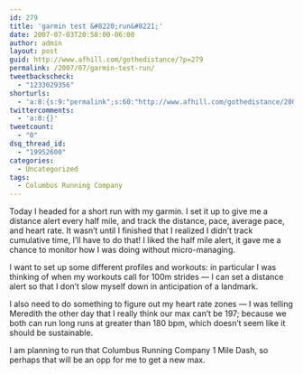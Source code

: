 ```yaml
---
id: 279
title: 'garmin test &#8220;run&#8221;'
date: 2007-07-03T20:58:00-06:00
author: admin
layout: post
guid: http://www.afhill.com/gothedistance/?p=279
permalink: /2007/07/garmin-test-run/
tweetbackscheck:
  - "1233029356"
shorturls:
  - 'a:8:{s:9:"permalink";s:60:"http://www.afhill.com/gothedistance/2007/07/garmin-test-run/";s:7:"tinyurl";s:25:"http://tinyurl.com/afprlm";s:4:"isgd";s:17:"http://is.gd/hlRo";s:5:"bitly";s:18:"http://bit.ly/fRux";s:5:"snipr";s:22:"http://snipr.com/aslys";s:5:"snurl";s:22:"http://snurl.com/aslys";s:7:"snipurl";s:24:"http://snipurl.com/aslys";s:4:"trim";s:17:"http://tr.im/cy7w";}'
twittercomments:
  - 'a:0:{}'
tweetcount:
  - "0"
dsq_thread_id:
  - "19952600"
categories:
  - Uncategorized
tags:
  - Columbus Running Company
---
```

Today I headed for a short run with my garmin. I set it up to give me a distance alert every half mile, and track the distance, pace, average pace, and heart rate. It wasn&#8217;t until I finished that I realized I didn&#8217;t track cumulative time, I&#8217;ll have to do that! I liked the half mile alert, it gave me a chance to monitor how I was doing without micro-managing. 

I want to set up some different profiles and workouts: in particular I was thinking of when my workouts call for 100m strides &#8212; I can set a distance alert so that I don&#8217;t slow myself down in anticipation of a landmark. 

I also need to do something to figure out my heart rate zones &#8212; I was telling Meredith the other day that I really think our max can&#8217;t be 197; because we both can run long runs at greater than 180 bpm, which doesn&#8217;t seem like it should be sustainable. 

I am planning to run that Columbus Running Company 1 Mile Dash, so perhaps that will be an opp for me to get a new max.